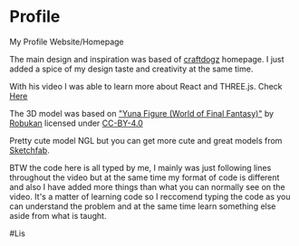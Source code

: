 # Profile
My Profile Website/Homepage

The main design and inspiration was based of [craftdogz](https://www.craftz.dog/) homepage. I just added a spice of my design taste and creativity at the same time.

With his video I was able to learn more about React and THREE.js. Check [Here](https://youtu.be/bSMZgXzC9AA)

The 3D model was based on ["Yuna Figure (World of Final Fantasy)"](https://sketchfab.com/3d-models/yuna-figure-world-of-final-fantasy-9be8455b25ec4e00887657e563f7823a) by [Robukan](https://sketchfab.com/robukan) licensed under [CC-BY-4.0](http://creativecommons.org/licenses/by/4.0/)

Pretty cute model NGL but you can get more cute and great models from [Sketchfab](https://sketchfab.com/).

BTW the code here is all typed by me, I mainly was just following lines throughout the video but at the same time my format of code is different and also I have added more things than what you can normally see on the video.
It's a matter of learning code so I reccomend typing the code as you can understand the problem and at the same time learn something else aside from what is taught.

#Lis

